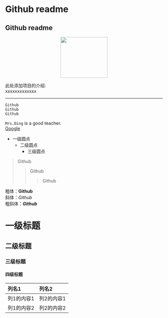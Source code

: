 Github readme
=====
Github readme
----
<div align=center>
  <img width="150" height="130" src="https://github.com/IVC-Projects/text/raw/master/Github.jpg" /> 
</div>


此处添加项目的介绍:<br>
xxxxxxxxxxxxx

---
    Github  
    Github  
    Github  

`Mrs.Ding` is a good teacher.<br>
[Google](https://www.google.com/ "悬停显示")
* 一级圆点<br>
  * 二级圆点<br>
    * 三级圆点<br>
    
>Github  
>>Github  
>>>Github

粗体：**Github**<br>
斜体：*Github*<br>
粗斜体：***Github***

# 一级标题
## 二级标题
### 三级标题
#### 四级标题

|列名1|列名2|
|:---|:---|
|列1的内容1|列2的内容1|
|列1的内容2|列2的内容2|

